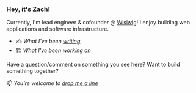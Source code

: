### Hey, it's Zach!

Currently, I'm lead engineer & cofounder @ [Wisiwig](https://wisiwig.co)! I enjoy building web applications and software infrastructure.

- ✍️ *What I've been [writing](https://zachh.me/blog)*
- 🏗️ *What I've been [working on](https://zachh.me/projects)*

Have a question/comment on something you see here? Want to build something together?

📫 *You're welcome to [drop me a line](mailto:zach@zachh.me)*
